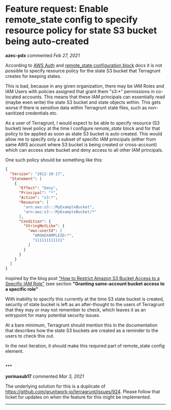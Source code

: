 # Feature request: Enable remote_state config to specify resource policy for state S3 bucket being auto-created

**azec-pdx** commented *Feb 27, 2021*

According to [AWS Auth](https://terragrunt.gruntwork.io/docs/features/aws-auth/) and [remote_state configuration block](https://terragrunt.gruntwork.io/docs/reference/config-blocks-and-attributes/#remote_state) docs it is not possible to specify resource policy for the state S3 bucket that Terragrunt creates for keeping states.

This is bad, because in any given organization, there may be IAM Roles and IAM Users with policies assigned that grant them "s3:*" permissions in co-located accounts. This means that these IAM principals can essentially read (maybe even write) the state S3 bucket and state objects within. This gets worse if there is sensitive data within Terragrunt state files, such as non-sanitized credentials etc. 

As a user of Terragrunt, I would expect to be able to specify resource (S3 bucket) level policy at the time I configure _remote_state_ block and for that policy to be applied as soon as state S3 bucket is auto created. This would allow me to specify only a subset of specific IAM principals (either from same AWS account where S3 bucket is being created or cross-account) which can access state bucket and deny access to all other IAM principals.

One such policy should be something like this:

```json
{
  "Version": "2012-10-17",
  "Statement": [
    {
      "Effect": "Deny",
      "Principal": "*",
      "Action": "s3:*",
      "Resource": [
        "arn:aws:s3:::MyExampleBucket",
        "arn:aws:s3:::MyExampleBucket/*"
      ],
      "Condition": {
        "StringNotLike": {
          "aws:userId": [
            "AROAEXAMPLEID:*",
            "111111111111"
          ]
        }
      }
    }
  ]
}
```
inspired by the blog post ["How to Restrict Amazon S3 Bucket Access to a Specific IAM Role"](https://aws.amazon.com/blogs/security/how-to-restrict-amazon-s3-bucket-access-to-a-specific-iam-role/) (see section **"Granting same-account bucket access to a specific role"**

With inability to specify this currently at the time S3 state bucket is created, security of state bucket is left as an after-thought to the users of Terragrunt that they may or may not remember to check, which leaves it as an entrypoint for many potential security issues.  

At a bare minimum, Terragrunt should mention this in the documentation that describes how the state S3 buckets are created as a reminder to the users to check this out. 

In the next iteration, it should make this required part of remote_state config element. 



<br />
***


**yorinasub17** commented *Mar 3, 2021*

The underlying solution for this is a duplicate of https://github.com/gruntwork-io/terragrunt/issues/924. Please follow that ticket for updates on when the feature for this might be implemented.
***

